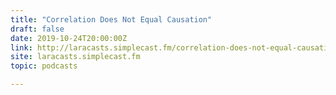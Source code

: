 ```yaml
---
title: "Correlation Does Not Equal Causation"
draft: false
date: 2019-10-24T20:00:00Z
link: http://laracasts.simplecast.fm/correlation-does-not-equal-causation?utm_medium=RSS&utm_source=hune
site: laracasts.simplecast.fm
topic: podcasts  

---
```

